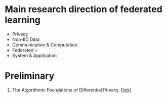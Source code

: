 # Main research direction of federated learning
+ Privacy
+ Non-IID Data
+ Communication & Computation
+ Federated + 
+ System & Application

# Preliminary 
1. The Algorithmic Foundations of Differential Privacy. [[link]](https://www.cis.upenn.edu/~aaroth/Papers/privacybook.pdf)
